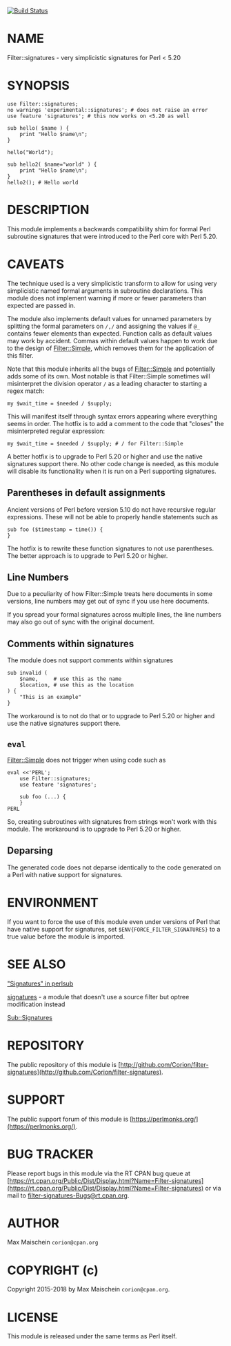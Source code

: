 
[![Build Status](https://travis-ci.org/Corion/Filter-signatures.svg?branch=master)](https://github.com/Corion/Filter-signatures)

# NAME

Filter::signatures - very simplicistic signatures for Perl < 5.20

# SYNOPSIS

    use Filter::signatures;
    no warnings 'experimental::signatures'; # does not raise an error
    use feature 'signatures'; # this now works on <5.20 as well

    sub hello( $name ) {
        print "Hello $name\n";
    }

    hello("World");

    sub hello2( $name="world" ) {
        print "Hello $name\n";
    }
    hello2(); # Hello world

# DESCRIPTION

This module implements a backwards compatibility shim for formal Perl subroutine
signatures that were introduced to the Perl core with Perl 5.20.

# CAVEATS

The technique used is a very simplicistic transform to allow for using very
simplicistic named formal arguments in subroutine declarations. This module
does not implement warning if more or fewer parameters than expected are
passed in.

The module also implements default values for unnamed parameters by
splitting the formal parameters on `/,/` and assigning the values
if `@_` contains fewer elements than expected. Function calls
as default values may work by accident. Commas within default values happen
to work due to the design of [Filter::Simple](https://metacpan.org/pod/Filter::Simple), which removes them for
the application of this filter.

Note that this module inherits all the bugs of [Filter::Simple](https://metacpan.org/pod/Filter::Simple) and potentially
adds some of its own. Most notable is that Filter::Simple sometimes will
misinterpret the division operator `/` as a leading character to starting
a regex match:

    my $wait_time = $needed / $supply;

This will manifest itself through syntax errors appearing where everything
seems in order. The hotfix is to add a comment to the code that "closes"
the misinterpreted regular expression:

    my $wait_time = $needed / $supply; # / for Filter::Simple

A better hotfix is to upgrade to Perl 5.20 or higher and use the native
signatures support there. No other code change is needed, as this module will
disable its functionality when it is run on a Perl supporting signatures.

## Parentheses in default assignments

Ancient versions of Perl before version 5.10 do not have recursive regular
expressions. These will not be able to properly handle statements such
as

    sub foo ($timestamp = time()) {
    }

The hotfix is to rewrite these function signatures to not use parentheses. The
better approach is to upgrade to Perl 5.20 or higher.

## Line Numbers

Due to a peculiarity of how Filter::Simple treats here documents in some
versions, line numbers may get out of sync if you use here documents.

If you spread your formal signatures across multiple lines, the line numbers
may also go out of sync with the original document.

## Comments within signatures

The module does not support comments within signatures

    sub invalid (
        $name,     # use this as the name
        $location, # use this as the location
    ) {
        "This is an example"
    }

The workaround is to not do that or to upgrade to Perl 5.20 or higher
and use the native signatures support there.

## `eval`

[Filter::Simple](https://metacpan.org/pod/Filter::Simple) does not trigger when using
code such as

    eval <<'PERL';
        use Filter::signatures;
        use feature 'signatures';

        sub foo (...) {
        }
    PERL

So, creating subroutines with signatures from strings won't work with
this module. The workaround is to upgrade to Perl 5.20 or higher.

## Deparsing

The generated code does not deparse identically to the code generated on a
Perl with native support for signatures.

# ENVIRONMENT

If you want to force the use of this module even under versions of
Perl that have native support for signatures, set
`$ENV{FORCE_FILTER_SIGNATURES}` to a true value before the module is
imported.

# SEE ALSO

["Signatures" in perlsub](https://metacpan.org/pod/perlsub#Signatures)

[signatures](https://metacpan.org/pod/signatures) - a module that doesn't use a source filter but optree
modification instead

[Sub::Signatures](https://metacpan.org/pod/Sub::Signatures)

# REPOSITORY

The public repository of this module is
[http://github.com/Corion/filter-signatures](http://github.com/Corion/filter-signatures).

# SUPPORT

The public support forum of this module is
[https://perlmonks.org/](https://perlmonks.org/).

# BUG TRACKER

Please report bugs in this module via the RT CPAN bug queue at
[https://rt.cpan.org/Public/Dist/Display.html?Name=Filter-signatures](https://rt.cpan.org/Public/Dist/Display.html?Name=Filter-signatures)
or via mail to [filter-signatures-Bugs@rt.cpan.org](https://metacpan.org/pod/filter-signatures-Bugs@rt.cpan.org).

# AUTHOR

Max Maischein `corion@cpan.org`

# COPYRIGHT (c)

Copyright 2015-2018 by Max Maischein `corion@cpan.org`.

# LICENSE

This module is released under the same terms as Perl itself.
